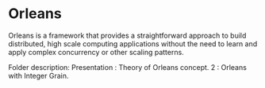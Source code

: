 # Orleans
Orleans is a framework that provides a straightforward approach to build distributed, high scale computing applications without the need to learn and apply complex concurrency or other scaling patterns.

Folder description:
Presentation : Theory of Orleans concept.
2 : Orleans with Integer Grain.
